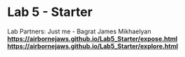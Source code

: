 # Lab 5 - Starter
Lab Partners: Just me - Bagrat James Mikhaelyan <b>
https://airbornejaws.github.io/Lab5_Starter/expose.html <b>
https://airbornejaws.github.io/Lab5_Starter/explore.html
